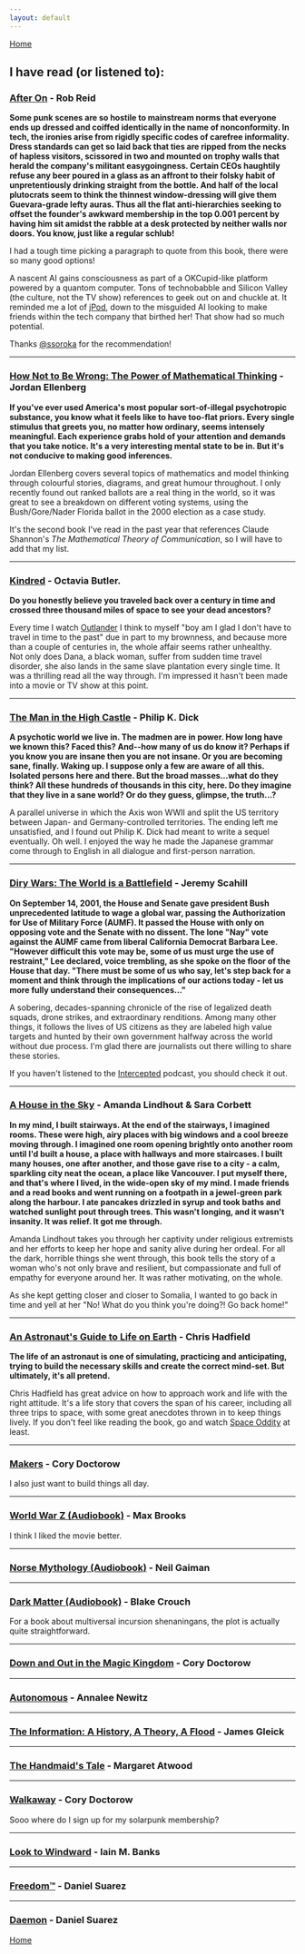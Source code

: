 ```yaml
---
layout: default
---
```


[Home](/)

## I have read (or listened to):

### [After On](https://www.penguinrandomhouse.com/books/563853/after-on-by-rob-reid/9781524798079/) - Rob Reid

**Some punk scenes are so hostile to mainstream norms that everyone ends up dressed and coiffed identically in the name of nonconformity. In tech, the ironies arise from rigidly specific codes of carefree informality. Dress standards can get so laid back that ties are ripped from the necks of hapless visitors, scissored in two and mounted on trophy walls that herald the company's militant easygoingness. Certain CEOs haughtily refuse any beer poured in a glass as an affront to their folsky habit of unpretentiously drinking straight from the bottle. And half of the local plutocrats seem to think the thinnest window-dressing will give them Guevara-grade lefty auras. Thus all the flat anti-hierarchies seeking to offset the founder's awkward membership in the top 0.001 percent by having him sit amidst the rabble at a desk protected by neither walls nor doors. You know, just like a regular schlub!**

I had a tough time picking a paragraph to quote from this book, there were so many good options!

A nascent AI gains consciousness as part of a OKCupid-like platform powered by a quantom computer. Tons of technobabble and Silicon Valley (the culture, not the TV show) references to geek out on and chuckle at. It reminded me a lot of [jPod](https://en.wikipedia.org/wiki/JPod_(TV_series)), down to the misguided AI looking to make friends within the tech company that birthed her! That show had so much potential.

Thanks [@ssoroka](https://twitter.com/ssoroka) for the recommendation!

---

### [How Not to Be Wrong: The Power of Mathematical Thinking](https://en.wikipedia.org/wiki/How_Not_to_Be_Wrong) - Jordan Ellenberg

**If you've ever used America's most popular sort-of-illegal psychotropic substance, you know what it feels like to have too-flat priors. Every single stimulus that greets you, no matter how ordinary, seems intensely meaningful. Each experience grabs hold of your attention and demands that you take notice. It's a very interesting mental state to be in. But it's not conducive to making good inferences.** 

Jordan Ellenberg covers several topics of mathematics and model thinking through colourful stories, diagrams, and great humour throughout. I only recently found out ranked ballots are a real thing in the world, so it was great to see a breakdown on different voting systems, using the Bush/Gore/Nader Florida ballot in the 2000 election as a case study.

It's the second book I've read in the past year that references Claude Shannon's _The Mathematical Theory of Communication_, so I will have to add that my list.

---

### [Kindred](https://en.wikipedia.org/wiki/Kindred_(novel)) - Octavia Butler.

**Do you honestly believe you traveled back over a century in time and crossed three thousand miles of space to see your dead ancestors?**

Every time I watch [Outlander](https://en.wikipedia.org/wiki/Outlander_(TV_series)) I think to myself "boy am I glad I don't have to travel in time to the past" due in part to my brownness, and because more than a couple of centuries in, the whole affair seems rather unhealthy.  
Not only does Dana, a black woman, suffer from sudden time travel disorder, she also lands in the same slave plantation every single time. It was a thrilling read all the way through. I'm impressed it hasn't been made into a movie or TV show at this point.

---

### [The Man in the High Castle](https://en.wikipedia.org/wiki/The_Man_in_the_High_Castle) - Philip K. Dick

**A psychotic world we live in. The madmen are in power. How long have we known this? Faced this? And--how many of us do know it? Perhaps if you know you are insane then you are not insane. Or you are becoming sane, finally. Waking up. I suppose only a few are aware of all this. Isolated persons here and there. But the broad masses...what do they think? All these hundreds of thousands in this city, here. Do they imagine that they live in a sane world? Or do they guess, glimpse, the truth...?**

A parallel universe in which the Axis won WWII and split the US territory between Japan- and Germany-controlled territories. The ending left me unsatisfied, and I found out Philip K. Dick had meant to write a sequel eventually. Oh well. I enjoyed the way he made the Japanese grammar come through to English in all dialogue and first-person narration.

---

### [Diry Wars: The World is a Battlefield](https://www.hachettebookgroup.com/titles/jeremy-scahill/dirty-wars/9781568587271/) - Jeremy Scahill

**On September 14, 2001, the House and Senate gave president Bush unprecedented latitude to wage a global war, passing the Authorization for Use of Military Force (AUMF). It passed the House with only on opposing vote and the Senate with no dissent. The lone "Nay" vote against the AUMF came from liberal California Democrat Barbara Lee. "However difficult this vote may be, some of us must urge the use of restraint," Lee declared, voice trembling, as she spoke on the floor of the House that day. "There must be some of us who say, let's step back for a moment and think through the implications of our actions today - let us more fully understand their consequences..."**

A sobering, decades-spanning chronicle of the rise of legalized death squads, drone strikes, and extraordinary renditions. Among many other things, it follows the lives of US citizens as they are labeled high value targets and hunted by their own government halfway across the world without due process. I'm glad there are journalists out there willing to share these stories.

If you haven't listened to the [Intercepted](https://theintercept.com/podcasts/) podcast, you should check it out.

---

### [A House in the Sky](https://en.wikipedia.org/wiki/A_House_in_the_Sky) - Amanda Lindhout & Sara Corbett

**In my mind, I built stairways. At the end of the stairways, I imagined rooms. These were high, airy places with big windows and a cool breeze moving through. I imagined one room opening brightly onto another room until I'd built a house, a place with hallways and more staircases. I built many houses, one after another, and those gave rise to a city - a calm, sparkling city neat the ocean, a place like Vancouver. I put myself there, and that's where I lived, in the wide-open sky of my mind. I made friends and a read books and went running on a footpath in a jewel-green park along the harbour. I ate pancakes drizzled in syrup and took baths and watched sunlight pout through trees. This wasn't longing, and it wasn't insanity. It was relief. It got me through.**

Amanda Lindhout takes you through her captivity under religious extremists and her efforts to keep her hope and sanity alive during her ordeal. For all the dark, horrible things she went through, this book tells the story of a woman who's not only brave and resilient, but compassionate and full of empathy for everyone around her. It was rather motivating, on the whole.

As she kept getting closer and closer to Somalia, I wanted to go back in time and yell at her "No! What do you think you're doing?! Go back home!" 

---

### [An Astronaut's Guide to Life on Earth](https://chrishadfield.ca/books/) - Chris Hadfield

**The life of an astronaut is one of simulating, practicing and anticipating, trying to build the necessary skills and create the correct mind-set. But ultimately, it's all pretend.**

Chris Hadfield has great advice on how to approach work and life with the right attitude. It's a life story that covers the span of his career, including all three trips to space, with some great anecdotes thrown in to keep things lively. If you don't feel like reading the book, go and watch [Space Oddity](https://www.youtube.com/watch?v=KaOC9danxNo) at least.

---

### [Makers](https://en.wikipedia.org/wiki/Makers_(novel)) - Cory Doctorow  
I also just want to build things all day.

---

### [World War Z (Audiobook)](https://en.wikipedia.org/wiki/World_War_Z) - Max Brooks

I think I liked the movie better.

---

### [Norse Mythology (Audiobook)](https://en.wikipedia.org/wiki/Norse_Mythology_(Neil_Gaiman)) - Neil Gaiman  

---

### [Dark Matter (Audiobook)](http://blakecrouch.com/dark-matter.php) - Blake Crouch  
For a book about multiversal incursion shenaningans, the plot is actually quite straightforward.

---

### [Down and Out in the Magic Kingdom](https://en.wikipedia.org/wiki/Down_and_Out_in_the_Magic_Kingdom) - Cory Doctorow  

---

### [Autonomous](https://www.goodreads.com/book/show/28209634-autonomous) - Annalee Newitz

---

### [The Information: A History, A Theory, A Flood](https://en.wikipedia.org/wiki/The_Information:_A_History,_a_Theory,_a_Flood) - James Gleick

---

### [The Handmaid's Tale](https://en.wikipedia.org/wiki/The_Handmaid%27s_Tale) - Margaret Atwood

---

### [Walkaway](https://en.wikipedia.org/wiki/Walkaway_(Doctorow_novel)) - Cory Doctorow  
Sooo where do I sign up for my solarpunk membership?

---

### [Look to Windward](https://en.wikipedia.org/wiki/Look_to_Windward) - Iain M. Banks

---

### [Freedom™](https://en.wikipedia.org/wiki/Freedom%E2%84%A2) - Daniel Suarez

---

### [Daemon](https://en.wikipedia.org/wiki/Daemon_(novel_series)) - Daniel Suarez


[Home](/)
